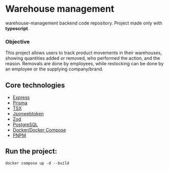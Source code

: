 # Warehouse management
warehouse-management backend code repository.
Project made only with **typescript**.

### Objective
This project allows users to track product movements in their warehouses, showing quantities added or removed, who performed the action, and the reason. Removals are done by employees, while restocking can be done by an employee or the supplying company/brand.

## Core technologies

- [Express](https://expressjs.com/)
- [Prisma](https://www.prisma.io/docs)
- [TSX](https://tsx.is/)
- [Jsonwebtoken](https://github.com/auth0/node-jsonwebtoken#readme)
- [Zod](https://zod.dev/)
- [PostgreSQL](https://www.postgresql.org/)
- [Docker/Docker Compose](https://www.docker.com/)
- [PNPM](https://pnpm.io/)

## Run the project:

```
docker compose up -d --build
```
